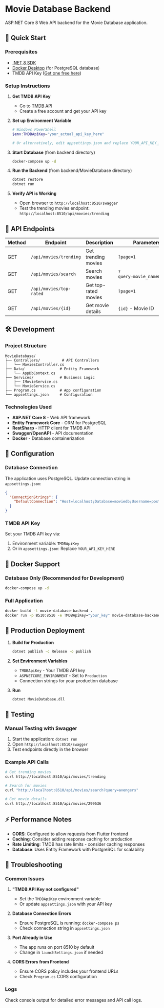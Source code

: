 # Movie Database Backend

ASP.NET Core 8 Web API backend for the Movie Database application.

## 🚀 Quick Start

### Prerequisites
- [.NET 8 SDK](https://dotnet.microsoft.com/download)
- [Docker Desktop](https://www.docker.com/products/docker-desktop) (for PostgreSQL database)
- TMDB API Key ([Get one free here](https://www.themoviedb.org/settings/api))

### Setup Instructions

1. **Get TMDB API Key**
   - Go to [TMDB API](https://www.themoviedb.org/settings/api)
   - Create a free account and get your API key

2. **Set up Environment Variable**
   ```powershell
   # Windows PowerShell
   $env:TMDBApiKey="your_actual_api_key_here"
   
   # Or alternatively, edit appsettings.json and replace YOUR_API_KEY_HERE
   ```

3. **Start Database** (from backend directory)
   ```bash
   docker-compose up -d
   ```

4. **Run the Backend** (from backend/MovieDatabase directory)
   ```bash
   dotnet restore
   dotnet run
   ```

5. **Verify API is Working**
   - Open browser to `http://localhost:8510/swagger`
   - Test the trending movies endpoint: `http://localhost:8510/api/movies/trending`

## 🔧 API Endpoints

| Method | Endpoint | Description | Parameters |
|--------|----------|-------------|------------|
| GET | `/api/movies/trending` | Get trending movies | `?page=1` |
| GET | `/api/movies/search` | Search movies | `?query=movie_name&page=1` |
| GET | `/api/movies/top-rated` | Get top-rated movies | `?page=1` |
| GET | `/api/movies/{id}` | Get movie details | `{id}` - Movie ID |

## 🛠️ Development

### Project Structure
```
MovieDatabase/
├── Controllers/          # API Controllers
│   └── MoviesController.cs
├── Data/                # Entity Framework
│   └── AppDbContext.cs
├── Services/            # Business Logic
│   ├── IMovieService.cs
│   └── MovieService.cs
├── Program.cs           # App configuration
└── appsettings.json     # Configuration
```

### Technologies Used
- **ASP.NET Core 8** - Web API framework
- **Entity Framework Core** - ORM for PostgreSQL
- **RestSharp** - HTTP client for TMDB API
- **Swagger/OpenAPI** - API documentation
- **Docker** - Database containerization

## 🔐 Configuration

### Database Connection
The application uses PostgreSQL. Update connection string in `appsettings.json`:
```json
{
  "ConnectionStrings": {
    "DefaultConnection": "Host=localhost;Database=moviedb;Username=postgres;Password=password"
  }
}
```

### TMDB API Key
Set your TMDB API key via:
1. Environment variable: `TMDBApiKey`
2. Or in `appsettings.json`: Replace `YOUR_API_KEY_HERE`

## 🐳 Docker Support

### Database Only (Recommended for Development)
```bash
docker-compose up -d
```

### Full Application
```bash
docker build -t movie-database-backend .
docker run -p 8510:8510 -e TMDBApiKey="your_key" movie-database-backend
```

## 🚀 Production Deployment

1. **Build for Production**
   ```bash
   dotnet publish -c Release -o publish
   ```

2. **Set Environment Variables**
   - `TMDBApiKey` - Your TMDB API key
   - `ASPNETCORE_ENVIRONMENT` - Set to `Production`
   - Connection strings for your production database

3. **Run**
   ```bash
   dotnet MovieDatabase.dll
   ```

## 🧪 Testing

### Manual Testing with Swagger
1. Start the application: `dotnet run`
2. Open `http://localhost:8510/swagger`
3. Test endpoints directly in the browser

### Example API Calls
```bash
# Get trending movies
curl http://localhost:8510/api/movies/trending

# Search for movies
curl "http://localhost:8510/api/movies/search?query=avengers"

# Get movie details
curl http://localhost:8510/api/movies/299536
```

## ⚡ Performance Notes

- **CORS**: Configured to allow requests from Flutter frontend
- **Caching**: Consider adding response caching for production
- **Rate Limiting**: TMDB has rate limits - consider caching responses
- **Database**: Uses Entity Framework with PostgreSQL for scalability

## 🔧 Troubleshooting

### Common Issues

1. **"TMDB API Key not configured"**
   - Set the `TMDBApiKey` environment variable
   - Or update `appsettings.json` with your API key

2. **Database Connection Errors**
   - Ensure PostgreSQL is running: `docker-compose ps`
   - Check connection string in `appsettings.json`

3. **Port Already in Use**
   - The app runs on port 8510 by default
   - Change in `launchSettings.json` if needed

4. **CORS Errors from Frontend**
   - Ensure CORS policy includes your frontend URLs
   - Check `Program.cs` CORS configuration

### Logs
Check console output for detailed error messages and API call logs.